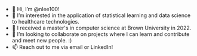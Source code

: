 - 👋 Hi, I’m @nlee100!
- 👀 I’m interested in the application of statistical learning and data science to healthcare technologies.
- 🌱 I received a master's in computer science at Brown University in 2022.
- 💞️ I’m looking to collaborate on projects where I can learn and contribute and meet new people. :)
- 📫 Reach out to me via email or LinkedIn!

<!---
nlee100/nlee100 is a ✨ special ✨ repository because its `README.md` (this file) appears on your GitHub profile.
You can click the Preview link to take a look at your changes.
--->
